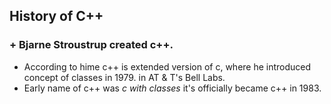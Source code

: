 ## History of C++
### + Bjarne Stroustrup created c++.
  + According to hime c++ is extended version of c, where he introduced concept of classes in 1979. in AT & T's Bell Labs.
  + Early name of c++ was *c with classes* it's officially became c++ in 1983.   
